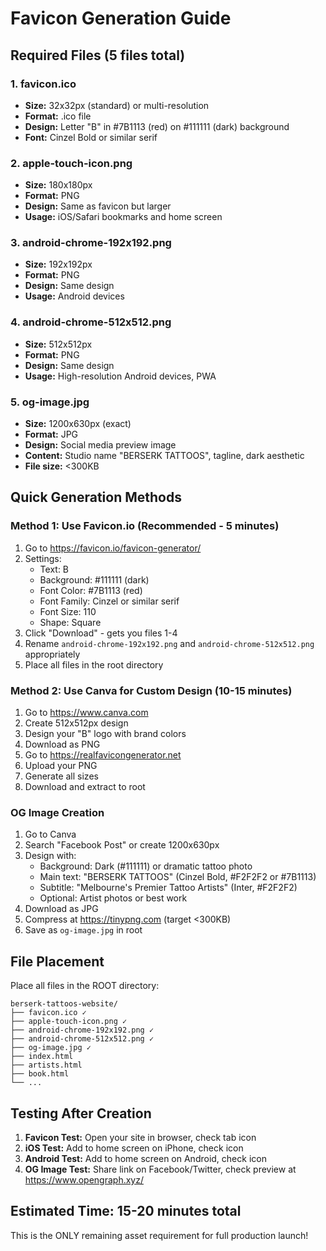 # Favicon Generation Guide

## Required Files (5 files total)

### 1. favicon.ico

- **Size:** 32x32px (standard) or multi-resolution
- **Format:** .ico file
- **Design:** Letter "B" in #7B1113 (red) on #111111 (dark) background
- **Font:** Cinzel Bold or similar serif

### 2. apple-touch-icon.png

- **Size:** 180x180px
- **Format:** PNG
- **Design:** Same as favicon but larger
- **Usage:** iOS/Safari bookmarks and home screen

### 3. android-chrome-192x192.png

- **Size:** 192x192px
- **Format:** PNG
- **Design:** Same design
- **Usage:** Android devices

### 4. android-chrome-512x512.png

- **Size:** 512x512px
- **Format:** PNG
- **Design:** Same design
- **Usage:** High-resolution Android devices, PWA

### 5. og-image.jpg

- **Size:** 1200x630px (exact)
- **Format:** JPG
- **Design:** Social media preview image
- **Content:** Studio name "BERSERK TATTOOS", tagline, dark aesthetic
- **File size:** <300KB

## Quick Generation Methods

### Method 1: Use Favicon.io (Recommended - 5 minutes)

1. Go to https://favicon.io/favicon-generator/
2. Settings:
   - Text: B
   - Background: #111111 (dark)
   - Font Color: #7B1113 (red)
   - Font Family: Cinzel or similar serif
   - Font Size: 110
   - Shape: Square
3. Click "Download" - gets you files 1-4
4. Rename `android-chrome-192x192.png` and `android-chrome-512x512.png` appropriately
5. Place all files in the root directory

### Method 2: Use Canva for Custom Design (10-15 minutes)

1. Go to https://www.canva.com
2. Create 512x512px design
3. Design your "B" logo with brand colors
4. Download as PNG
5. Go to https://realfavicongenerator.net
6. Upload your PNG
7. Generate all sizes
8. Download and extract to root

### OG Image Creation

1. Go to Canva
2. Search "Facebook Post" or create 1200x630px
3. Design with:
   - Background: Dark (#111111) or dramatic tattoo photo
   - Main text: "BERSERK TATTOOS" (Cinzel Bold, #F2F2F2 or #7B1113)
   - Subtitle: "Melbourne's Premier Tattoo Artists" (Inter, #F2F2F2)
   - Optional: Artist photos or best work
4. Download as JPG
5. Compress at https://tinypng.com (target <300KB)
6. Save as `og-image.jpg` in root

## File Placement

Place all files in the ROOT directory:

```
berserk-tattoos-website/
├── favicon.ico ✓
├── apple-touch-icon.png ✓
├── android-chrome-192x192.png ✓
├── android-chrome-512x512.png ✓
├── og-image.jpg ✓
├── index.html
├── artists.html
├── book.html
└── ...
```

## Testing After Creation

1. **Favicon Test:** Open your site in browser, check tab icon
2. **iOS Test:** Add to home screen on iPhone, check icon
3. **Android Test:** Add to home screen on Android, check icon
4. **OG Image Test:** Share link on Facebook/Twitter, check preview at https://www.opengraph.xyz/

## Estimated Time: 15-20 minutes total

This is the ONLY remaining asset requirement for full production launch!
